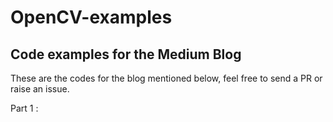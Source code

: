 # OpenCV-examples
## Code examples for the Medium Blog

These are the codes for the blog mentioned below, feel free to send a PR or raise an issue.

Part 1 : 
